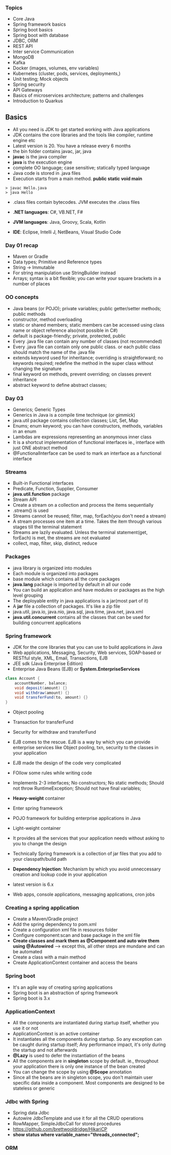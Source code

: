 ### Topics

* Core Java
* Spring framework basics
* Spring boot basics
* Spring boot with database
* JDBC, ORM
* REST API
* Inter service Communication
* MongoDB
* Kafka
* Docker (images, volumes, env variables)
* Kubernetes (cluster, pods, services, deployments,)
* Unit testing; Mock objects
* Spring security
* API Gateways
* Basics of microservices architecture; patterns and challenges
* Introduction to Quarkus


## Basics

* All you need is JDK to get started working with Java applications
* JDK contains the core libraries and the tools like compiler, runtime engine etc
* Latest version is 20. You have a release every 6 months	
* the bin folder contains javac, jar, java
* **javac** is the java compiler
* **java** is the execution engine
* complete OO language; case sensitive; statically typed language
* Java code is stored in .java files
* Execution starts from a main method. **public static void main**

```
> javac Hello.java
> java Hello
```

* .class files contain bytecodes. JVM executes the .class files

* **.NET languages**: C#, VB.NET, F#
* **JVM languages**: Java, Groovy, Scala, Kotlin
* **IDE**: Eclipse, Intelli J, NetBeans, Visual Studio Code


### Day 01 recap

* Maven or Gradle
* Data types; Primitive and Reference types
* String -> Immutable
* For string manipulation use StringBuilder instead
* Arrays; syntax is a bit flexible; you can write your square brackets in a number of places


### OO concepts

* Java beans (or POJO); private variables; public getter/setter methods; public methods
* constructor, method overloading
* static or shared members; static members can be accessed using class name or object reference also(not possible in C#)
* default is package-friendly; private, protected, public
* Every .java file can contain any number of classes (not recommended)
* Every .java file can contain only one public class. or each public class should match the name of the .java file
* extends keyword used for inheritance; overriding is straightforward; no keywords required; redefine the method in the super class without changing the signature
* final keyword on methods, prevent overriding; on classes prevent inheritance
* abstract keyword to define abstract classes;

### Day 03

* Generics; Generic Types
* Generics in Java is a compile time technique (or gimmick)
* java.util package contains collection classes; List, Set, Map
* Enums; enum keyword; you can have constructors, methods, variables in an enum
* Lambdas are expressions representing an anonymous inner class
* It is a shortcut implementation of functional interfaces ie., interface with just ONE abstract method
* @FunctionalInterface can be used to mark an interface as a functional interface

### Streams

* Built-in Functional interfaces 
* Predicate, Function, Supplier, Consumer
* **java.util.function** package
* Stream API
* Create a stream on a collection and process the items sequentially
* .stream() is used
* Streams cannot be reused; filter, map, forEach(you don't need a stream)
* A stream processes one item at a time. Takes the item through various stages till the terminal statement
* Streams are lazily evaluated. Unless the terminal statement(get, forEach) is met, the streams are not evaluated
* collect, map, filter, skip, distinct, reduce

### Packages

* java library is organized into modules
* Each module is organized into packages
* base module which contains all the core packages
* **java.lang** package is imported by default in all our code
* You can build an application and have modules or packages as the high level grouping
* The deployable entity in java applications is a jar(most part of it)
* A **jar** file a collection of packages. It's like a zip file
* java.util, java.io, java.nio, java.sql, java.time, java.net, java.xml
* **java.util.concurrent** contains all the classes that can be used for building concurrent applications

### Spring framework

* JDK for the core libraries that you can use to build applications in Java
* Web applications, Messaging, Security, Web services, SOAP-based or RESTful style, XML, Email, Transactions, EJB
* JEE sdk (Java Enterprise Edition)
* Enterprise Java Beans (EJB) or **System.EnterpriseServices**


``` java
class Account {
	accountNumber, balance;
	void deposit(amount) {}
	void withdraw(amount) {}
	void transferFund(to, amount) {}	
}
```

* Object pooling 
* Transaction for transferFund
* Security for withdraw and transferFund
* EJB comes to the rescue. EJB is a way by which you can provide enterprise services like Object pooling, txn, security to the classes in your application
* EJB made the design of the code very complicated
* FOllow some rules while writing code
* Implements 2-3 interfaces; No constructors; No static methods; Should not throw RuntimeException; Should not have final variables;
* **Heavy-weight** container


* Enter spring framework
* POJO framework for building enterprise applications in Java
* Light-weight container
* It provides all the services that your application needs without asking to you to change the design 
* Technically Spring framework is a collection of jar files that you add to your classpath/build path
* **Dependency Injection**: Mechanism by which you avoid unneccessary creation and lookup code in your application
* latest version is 6.x
* Web apps, console applications, messaging applications, cron jobs


### Creating a spring application

* Create a Maven/Gradle project
* Add the spring dependency to pom.xml
* Create a configuration xml file in resources folder
* Configure component:scan and base package in the xml file
* **Create classes and mark them as @Component and auto wire them using @Autowired** --> except this, all other steps are mundane and can be automated
* Create a class with a main method
* Create ApplicationContext container and access the beans


### Spring boot

* It's an agile way of creating spring applications
* Spring boot is an abstraction of spring framework
* Spring boot is 3.x

### ApplicationContext

* All the components are instantiated during startup itself, whether you use it or not
* ApplicationContext is an active container
* It instantiates all the components during startup. So any exception can be caught during startup itself; Any performance impact, it's only during the startup and not afterwards
* **@Lazy** is used to defer the instantiation of the beans
* All the components are in **singleton** scope by default. ie., throughout your application there is only one instance of the bean created
* You can change the scope by using **@Scope** annotation
* Since all the beans are in singleton scope, you don't maintain user specific data inside a component. Most components are designed to be stateless or generic

### Jdbc with Spring

* Spring data Jdbc
* Autowire JdbcTemplate and use it for all the CRUD operations
* RowMapper, SimpleJdbcCall for stored procedures
* https://github.com/brettwooldridge/HikariCP
* **show status where variable_name="threads_connected";**

### ORM




















